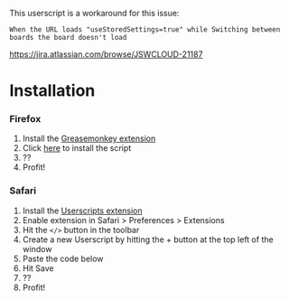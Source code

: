 This userscript is a workaround for this issue:

`When the URL loads "useStoredSettings=true" while Switching between boards the board doesn't load`

https://jira.atlassian.com/browse/JSWCLOUD-21187


# Installation

### Firefox
1. Install the [Greasemonkey extension](https://addons.mozilla.org/en-US/firefox/addon/greasemonkey/) 
2. Click [here](https://github.com/feulix/userscript-missiveapp-redirect/raw/main/Open%20all%20links%20from%20mail.missiveapp.com%20in%20app.user.js) to install the script
3. ??
4. Profit!

### Safari
1. Install the [Userscripts extension](https://apps.apple.com/us/app/userscripts/id1463298887) 
2. Enable extension in Safari > Preferences > Extensions
3. Hit the `</>` button in the toolbar
4. Create a new Userscript by hitting the + button at the top left of the window
5. Paste the code below
6. Hit Save
7. ??
8. Profit!
